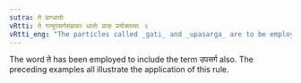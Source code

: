 ```yaml
---
sutra: ते प्राग्धातोः
vRtti: ते गत्युपसर्गसंज्ञकाः धातोः प्राक् प्रयोक्तव्याः ॥
vRtti_eng: "The particles called _gati_ and _upasarga_ are to be employed before the verbal root: (that is to say, they are prefixes)."
---
```

The word ते has been employed to include the term उपसर्ग also. The preceding examples all illustrate the application of this rule.
